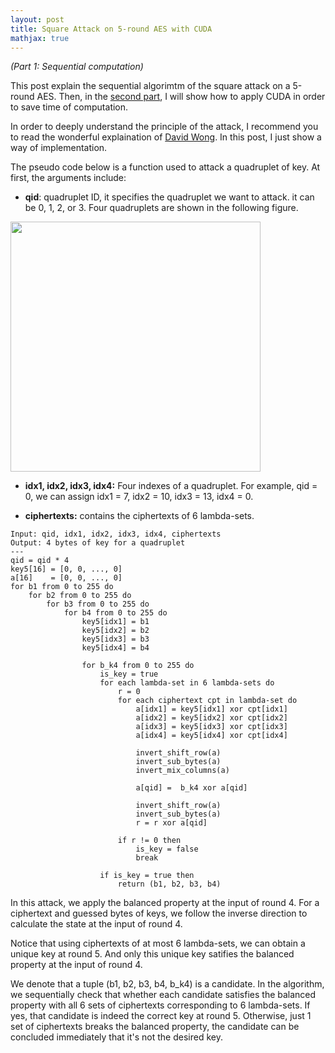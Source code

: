 ```yaml
---
layout: post
title: Square Attack on 5-round AES with CUDA
mathjax: true
---
```

*(Part 1: Sequential computation)*

This post explain the sequential algorimtm of the square attack on a 5-round AES. Then, in the [second part](), I will show how to apply CUDA in order to save time of computation.

In order to deeply understand the principle of the attack, I recommend you to read the wonderful explaination of [David Wong](https://www.davidwong.fr/blockbreakers/square_4_attack5rounds.html). In this post, I just show a way of implementation.

The pseudo code below is a function used to attack a quadruplet of key. At first, the arguments include:
- **qid**: quadruplet ID, it specifies the quadruplet we want to attack. it can be 0, 1, 2, or 3. Four quadruplets are shown in the following figure.

<img src="{{ site.baseurl }}/figures/2021-01-13-quadruplets.png" style="width: 400px;"/>

- **idx1, idx2, idx3, idx4:** Four indexes of a quadruplet. For example, qid = 0, we can assign idx1 = 7, idx2 = 10, idx3 = 13, idx4 = 0.

- **ciphertexts:** contains the ciphertexts of 6 lambda-sets.
```
Input: qid, idx1, idx2, idx3, idx4, ciphertexts
Output: 4 bytes of key for a quadruplet
---
qid = qid * 4
key5[16] = [0, 0, ..., 0]
a[16]    = [0, 0, ..., 0]
for b1 from 0 to 255 do
    for b2 from 0 to 255 do
        for b3 from 0 to 255 do
            for b4 from 0 to 255 do
                key5[idx1] = b1
                key5[idx2] = b2
                key5[idx3] = b3
                key5[idx4] = b4

                for b_k4 from 0 to 255 do
                    is_key = true
                    for each lambda-set in 6 lambda-sets do
                        r = 0
                        for each ciphertext cpt in lambda-set do
                            a[idx1] = key5[idx1] xor cpt[idx1]  
                            a[idx2] = key5[idx2] xor cpt[idx2]  
                            a[idx3] = key5[idx3] xor cpt[idx3]  
                            a[idx4] = key5[idx4] xor cpt[idx4]

                            invert_shift_row(a)
                            invert_sub_bytes(a)
                            invert_mix_columns(a)

                            a[qid] =  b_k4 xor a[qid]

                            invert_shift_row(a)
                            invert_sub_bytes(a)
                            r = r xor a[qid]

                        if r != 0 then
                            is_key = false
                            break
                    
                    if is_key = true then
                        return (b1, b2, b3, b4)                            
```

In this attack, we apply the balanced property at the input of round 4. For a ciphertext and guessed bytes of keys, we follow the inverse direction to calculate the state at the input of round 4.

Notice that using ciphertexts of at most 6 lambda-sets, we can obtain a unique key at round 5. And only this unique key satifies the balanced property at the input of round 4.

We denote that a tuple (b1, b2, b3, b4, b_k4) is a candidate. In the algorithm, we sequentially check that whether each candidate satisfies the balanced property with all 6 sets of ciphertexts corresponding to 6 lambda-sets. If yes, that candidate is indeed the correct key at round 5. Otherwise, just 1 set of ciphertexts breaks the balanced property, the candidate can be concluded immediately that it's not the desired key.

